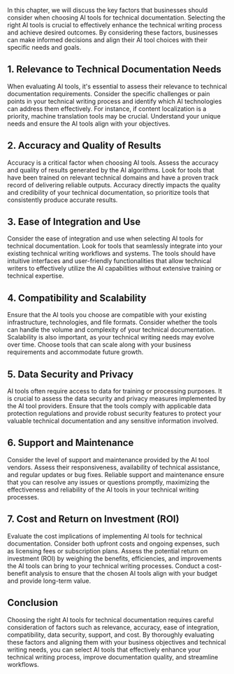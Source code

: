 
In this chapter, we will discuss the key factors that businesses should consider when choosing AI tools for technical documentation. Selecting the right AI tools is crucial to effectively enhance the technical writing process and achieve desired outcomes. By considering these factors, businesses can make informed decisions and align their AI tool choices with their specific needs and goals.

**1. Relevance to Technical Documentation Needs**
-------------------------------------------------

When evaluating AI tools, it's essential to assess their relevance to technical documentation requirements. Consider the specific challenges or pain points in your technical writing process and identify which AI technologies can address them effectively. For instance, if content localization is a priority, machine translation tools may be crucial. Understand your unique needs and ensure the AI tools align with your objectives.

**2. Accuracy and Quality of Results**
--------------------------------------

Accuracy is a critical factor when choosing AI tools. Assess the accuracy and quality of results generated by the AI algorithms. Look for tools that have been trained on relevant technical domains and have a proven track record of delivering reliable outputs. Accuracy directly impacts the quality and credibility of your technical documentation, so prioritize tools that consistently produce accurate results.

**3. Ease of Integration and Use**
----------------------------------

Consider the ease of integration and use when selecting AI tools for technical documentation. Look for tools that seamlessly integrate into your existing technical writing workflows and systems. The tools should have intuitive interfaces and user-friendly functionalities that allow technical writers to effectively utilize the AI capabilities without extensive training or technical expertise.

**4. Compatibility and Scalability**
------------------------------------

Ensure that the AI tools you choose are compatible with your existing infrastructure, technologies, and file formats. Consider whether the tools can handle the volume and complexity of your technical documentation. Scalability is also important, as your technical writing needs may evolve over time. Choose tools that can scale along with your business requirements and accommodate future growth.

**5. Data Security and Privacy**
--------------------------------

AI tools often require access to data for training or processing purposes. It is crucial to assess the data security and privacy measures implemented by the AI tool providers. Ensure that the tools comply with applicable data protection regulations and provide robust security features to protect your valuable technical documentation and any sensitive information involved.

**6. Support and Maintenance**
------------------------------

Consider the level of support and maintenance provided by the AI tool vendors. Assess their responsiveness, availability of technical assistance, and regular updates or bug fixes. Reliable support and maintenance ensure that you can resolve any issues or questions promptly, maximizing the effectiveness and reliability of the AI tools in your technical writing processes.

**7. Cost and Return on Investment (ROI)**
------------------------------------------

Evaluate the cost implications of implementing AI tools for technical documentation. Consider both upfront costs and ongoing expenses, such as licensing fees or subscription plans. Assess the potential return on investment (ROI) by weighing the benefits, efficiencies, and improvements the AI tools can bring to your technical writing processes. Conduct a cost-benefit analysis to ensure that the chosen AI tools align with your budget and provide long-term value.

**Conclusion**
--------------

Choosing the right AI tools for technical documentation requires careful consideration of factors such as relevance, accuracy, ease of integration, compatibility, data security, support, and cost. By thoroughly evaluating these factors and aligning them with your business objectives and technical writing needs, you can select AI tools that effectively enhance your technical writing process, improve documentation quality, and streamline workflows.
